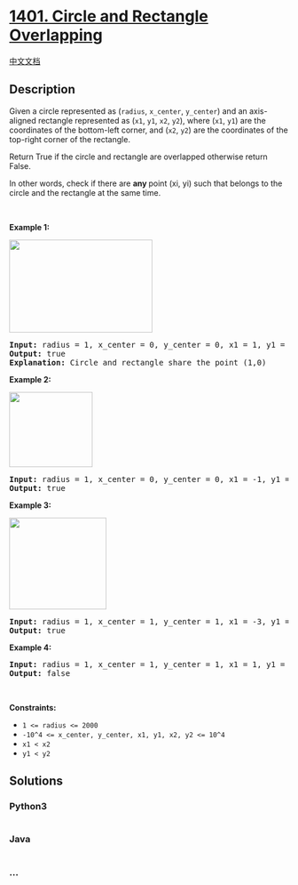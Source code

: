 # [1401. Circle and Rectangle Overlapping](https://leetcode.com/problems/circle-and-rectangle-overlapping)

[中文文档](/solution/1400-1499/1401.Circle%20and%20Rectangle%20Overlapping/README.md)

## Description

<p>Given a circle represented as (<code>radius</code>, <code>x_center</code>, <code>y_center</code>)&nbsp;and an axis-aligned rectangle represented as (<code>x1</code>, <code>y1</code>, <code>x2</code>, <code>y2</code>),&nbsp;where (<code>x1</code>, <code>y1</code>) are the coordinates of the bottom-left corner, and (<code>x2</code>, <code>y2</code>) are the coordinates of the top-right corner of the&nbsp;rectangle.</p>

<p>Return True if the circle and rectangle are overlapped otherwise return False.</p>

<p>In other words, check if there are <strong>any </strong>point&nbsp;(xi, yi) such that belongs to the circle and the rectangle at the same time.</p>

<p>&nbsp;</p>
<p><strong>Example 1:</strong></p>

<p><img alt="" src="https://cdn.jsdelivr.net/gh/doocs/leetcode@main/solution/1400-1499/1401.Circle%20and%20Rectangle%20Overlapping/images/sample_4_1728.png" style="width: 258px; height: 167px;" /></p>

<pre>
<strong>Input:</strong> radius = 1, x_center = 0, y_center = 0, x1 = 1, y1 = -1, x2 = 3, y2 = 1
<strong>Output:</strong> true
<strong>Explanation:</strong> Circle and rectangle share the point (1,0) 
</pre>

<p><strong>Example 2:</strong></p>

<p><strong><img alt="" src="https://cdn.jsdelivr.net/gh/doocs/leetcode@main/solution/1400-1499/1401.Circle%20and%20Rectangle%20Overlapping/images/sample_2_1728.png" style="width: 150px; height: 135px;" /></strong></p>

<pre>
<strong>Input:</strong> radius = 1, x_center = 0, y_center = 0, x1 = -1, y1 = 0, x2 = 0, y2 = 1
<strong>Output:</strong> true
</pre>

<p><strong>Example 3:</strong></p>

<p><strong><img alt="" src="https://cdn.jsdelivr.net/gh/doocs/leetcode@main/solution/1400-1499/1401.Circle%20and%20Rectangle%20Overlapping/images/sample_6_1728.png" style="width: 175px; height: 165px;" /></strong></p>

<pre>
<strong>Input:</strong> radius = 1, x_center = 1, y_center = 1, x1 = -3, y1 = -3, x2 = 3, y2 = 3
<strong>Output:</strong> true
</pre>

<p><strong>Example 4:</strong></p>

<pre>
<strong>Input:</strong> radius = 1, x_center = 1, y_center = 1, x1 = 1, y1 = -3, x2 = 2, y2 = -1
<strong>Output:</strong> false
</pre>

<p>&nbsp;</p>
<p><strong>Constraints:</strong></p>

<ul>
	<li><code>1 &lt;= radius &lt;= 2000</code></li>
	<li><code>-10^4 &lt;= x_center, y_center, x1, y1, x2, y2 &lt;= 10^4</code></li>
	<li><code>x1 &lt; x2</code></li>
	<li><code>y1 &lt; y2</code></li>
</ul>


## Solutions

<!-- tabs:start -->

### **Python3**

```python

```

### **Java**

```java

```

### **...**

```

```

<!-- tabs:end -->

